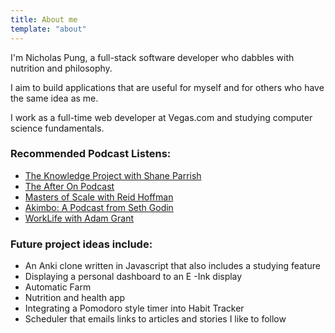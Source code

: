 ```yaml
---
title: About me
template: "about"
---
```


I'm Nicholas Pung, a full-stack software developer who dabbles with nutrition and philosophy.

I aim to build applications that are useful for myself and for others who have the same idea as me.

I work as a full-time web developer at Vegas.com and studying computer science fundamentals.

### Recommended Podcast Listens:

- [The Knowledge Project with Shane Parrish](https://fs.blog/knowledge-project/)
- [The After On Podcast](https://after-on.com/)
- [Masters of Scale with Reid Hoffman](https://mastersofscale.com/)
- [Akimbo: A Podcast from Seth Godin](https://www.akimbo.link/)
- [WorkLife with Adam Grant](https://www.ted.com/podcasts/worklife)

### Future project ideas include:

- An Anki clone written in Javascript that also includes a studying feature
- Displaying a personal dashboard to an E -Ink display
- Automatic Farm
- Nutrition and health app
- Integrating a Pomodoro style timer into Habit Tracker
- Scheduler that emails links to articles and stories I like to follow
